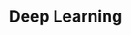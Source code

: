 ---
layout: tag-blog
title: Deep Learning
slug: Deep Learning
category: Python
menu: false
order: 1
---